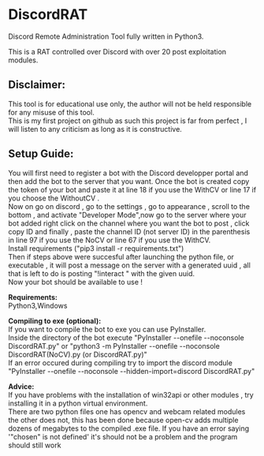 # DiscordRAT
Discord Remote Administration Tool fully written in Python3.

This is a RAT controlled over Discord with over 20 post exploitation modules.

## **Disclaimer:**

This tool is for educational use only, the author will not be held responsible for any misuse of this tool.\
This is my first project on github as such this project is far from perfect , I will listen to any criticism as long as it is constructive.


## **Setup Guide:**
You will first need to register a bot with the Discord developper portal and then add the bot to the server that you want.
Once the bot is created copy the token of your bot and paste it at line 18 if you use the WithCV or line 17 if you choose the WithoutCV .\
Now on go on discord , go to the settings , go to appearance , scroll to the bottom , and activate "Developer Mode",now go to the server where your bot added right click on the channel where you want the bot to post , click copy ID and finally , paste the channel  ID (not server ID) in the parenthesis in line 97 if you use the NoCV or line 67 if you use the WithCV.\
Install requirements ("pip3 install -r requirements.txt")\
Then if steps above were succesful after launching the python file, or executable , it will post a message on the server with a generated uuid , all that is left to do is posting "!interact " with the given uuid.\
Now your bot should be available to use ! 

**Requirements:**\
Python3,Windows

**Compiling to exe (optional):**\
If you want to compile the bot to exe you can use PyInstaller.\
Inside the directory of the bot execute "PyInstaller --onefile --noconsole DiscordRAT.py" or "python3 -m PyInstaller --onefile --noconsole DiscordRAT(NoCV).py (or DiscordRAT.py)"\
If an error occured during compiling try to import the discord module "PyInstaller --onefile --noconsole --hidden-import=discord DiscordRAT.py"

**Advice:**\
If you have problems with the installation of win32api or other modules , try installing it in a python virtual environment.\
There are two python files one has opencv and webcam related modules the other does not, this has been done because open-cv adds multiple dozens of megabytes to the compiled .exe file.
If you have an error saying '"chosen" is not defined' it's should not be a problem and the program should still work

